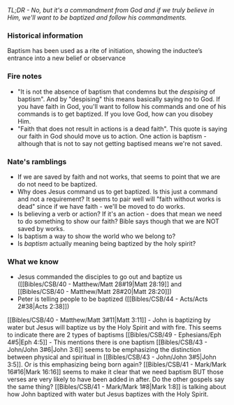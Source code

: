 *TL;DR - No, but it's a commandment from God and if we truly believe in Him, we'll want to be baptized and follow his commandments.*

### Historical information
Baptism has been used as a rite of initiation, showing the inductee’s entrance into a new belief or observance

### Fire notes
- "It is not the absence of baptism that condemns but the *despising* of baptism". And by "despising" this means basically saying no to God. If you have faith in God, you'll want to follow his commands and one of his commands is to get baptized. If you love God, how can you disobey Him.
- "Faith that does not result in actions is a dead faith". This quote is saying our faith in God should move us to action. One action is baptism - although that is not to say not getting baptised means we're not saved.


### Nate's ramblings
- If we are saved by faith and not works, that seems to point that we are do not need to be baptized. 
- Why does Jesus command us to get baptized. Is this just a command and not a requirement? It seems to pair well will "faith without works is dead" since if we have faith - we'll be moved to do works.
- Is believing a verb or action? If it's an action - does that mean we need to do something to show our faith? Bible says though that we are NOT saved by works.
- Is baptism a way to show the world who we belong to?
- Is *baptism* actually meaning being baptized by the holy spirit?

### What we know
- Jesus commanded the disciples to go out and baptize us ([[Bibles/CSB/40 - Matthew/Matt 28#19|Matt 28:19]] and [[Bibles/CSB/40 - Matthew/Matt 28#20|Matt 28:20]])
- Peter is telling people to be baptized ([[Bibles/CSB/44 - Acts/Acts 2#38|Acts 2:38]])

[[Bibles/CSB/40 - Matthew/Matt 3#11|Matt 3:11]] - John is baptizing by water but Jesus will baptize us by the Holy Spirit and with fire. This seems to indicate there are 2 types of baptisms
[[Bibles/CSB/49 - Ephesians/Eph 4#5|Eph 4:5]] - This mentions there is one baptism
[[Bibles/CSB/43 - John/John 3#6|John 3:6]] seems to be emphasizing the distinction between physical and spiritual in [[Bibles/CSB/43 - John/John 3#5|John 3:5]]. Or is this emphasizing being born again?
[[Bibles/CSB/41 - Mark/Mark 16#16|Mark 16:16]] seems to make it clear that we need baptism BUT those verses are very likely to have been added in after. Do the other gospels say the same thing?
[[Bibles/CSB/41 - Mark/Mark 1#8|Mark 1:8]] is talking about how John baptized with water but Jesus baptizes with the Holy Spirit.